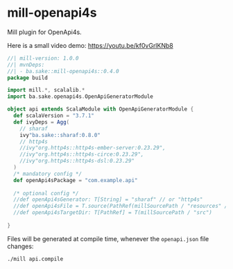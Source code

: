 # mill-openapi4s

Mill plugin for OpenApi4s.

Here is a small video demo: https://youtu.be/kf0vGrlKNb8


```scala
//| mill-version: 1.0.0
//| mvnDeps:
//| - ba.sake::mill-openapi4s::0.4.0
package build

import mill.*, scalalib.*
import ba.sake.openapi4s.OpenApiGeneratorModule

object api extends ScalaModule with OpenApiGeneratorModule {
  def scalaVersion = "3.7.1"
  def ivyDeps = Agg(
    // sharaf
    ivy"ba.sake::sharaf:0.8.0"
    // http4s
    //ivy"org.http4s::http4s-ember-server:0.23.29",
    //ivy"org.http4s::http4s-circe:0.23.29",
    //ivy"org.http4s::http4s-dsl:0.23.29"
  )
  /* mandatory config */
  def openApi4sPackage = "com.example.api"
  
  /* optional config */
  //def openApi4sGenerator: T[String] = "sharaf" // or "http4s"
  //def openApi4sFile = T.source(PathRef(millSourcePath / "resources" / "openapi.json"))
  //def openApi4sTargetDir: T[PathRef] = T(millSourcePath / "src")
  
}
```

Files will be generated at compile time, whenever the `openapi.json` file changes:
```shell
./mill api.compile
```

